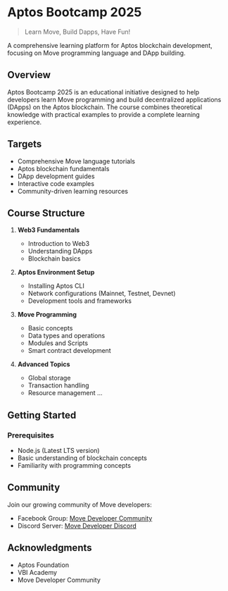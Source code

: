 # Aptos Bootcamp 2025

> Learn Move, Build Dapps, Have Fun!

A comprehensive learning platform for Aptos blockchain development, focusing on Move programming language and DApp building.

## Overview

Aptos Bootcamp 2025 is an educational initiative designed to help developers learn Move programming and build decentralized applications (DApps) on the Aptos blockchain. The course combines theoretical knowledge with practical examples to provide a complete learning experience.

## Targets

- Comprehensive Move language tutorials
- Aptos blockchain fundamentals
- DApp development guides
- Interactive code examples
- Community-driven learning resources

## Course Structure

1. **Web3 Fundamentals**
   - Introduction to Web3
   - Understanding DApps
   - Blockchain basics

2. **Aptos Environment Setup**
   - Installing Aptos CLI
   - Network configurations (Mainnet, Testnet, Devnet)
   - Development tools and frameworks

3. **Move Programming**
   - Basic concepts
   - Data types and operations
   - Modules and Scripts
   - Smart contract development

4. **Advanced Topics**
   - Global storage
   - Transaction handling
   - Resource management
    ...
## Getting Started

### Prerequisites

- Node.js (Latest LTS version)
- Basic understanding of blockchain concepts
- Familiarity with programming concepts


## Community

Join our growing community of Move developers:

- Facebook Group: [Move Developer Community](https://www.facebook.com/share/g/19etVcn5Bg/)
- Discord Server: [Move Developer Discord](https://discord.gg/ufKz8hc4)


## Acknowledgments
- Aptos Foundation
- VBI Academy
- Move Developer Community